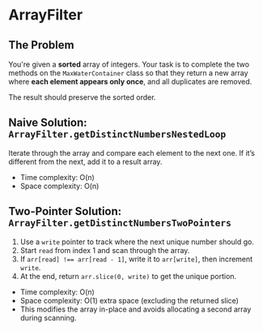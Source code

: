 # ArrayFilter

## The Problem

You're given a **sorted** array of integers. Your task is to complete the two methods on the `MaxWaterContainer` class so that they return a new array
where **each element appears only once**, and all duplicates are removed.

The result should preserve the sorted order.

## Naive Solution: `ArrayFilter.getDistinctNumbersNestedLoop`

Iterate through the array and compare each element to the next one. If it’s
different from the next, add it to a result array.

- Time complexity: O(n)
- Space complexity: O(n)

## Two-Pointer Solution: `ArrayFilter.getDistinctNumbersTwoPointers`

1. Use a `write` pointer to track where the next unique number should go.
2. Start `read` from index 1 and scan through the array.
3. If `arr[read] !== arr[read - 1]`, write it to `arr[write]`, then increment
   `write`.
4. At the end, return `arr.slice(0, write)` to get the unique portion.

- Time complexity: O(n)
- Space complexity: O(1) extra space (excluding the returned slice)
- This modifies the array in-place and avoids allocating a second array during
  scanning.
